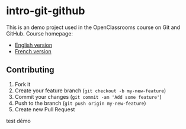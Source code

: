 # intro-git-github

This is an demo project used in the OpenClassrooms course on Git and GitHub.
Course homepage:

* [English version](https://openclassrooms.com/courses/manage-your-code-with-git-and-github)
* [French version](https://openclassrooms.com/courses/gerer-son-code-avec-git-et-github)

## Contributing

1. Fork it
2. Create your feature branch (`git checkout -b my-new-feature`)
3. Commit your changes (`git commit -am 'Add some feature'`)
4. Push to the branch (`git push origin my-new-feature`)
5. Create new Pull Request

test démo